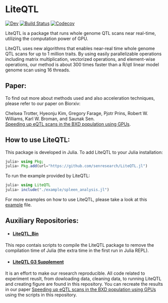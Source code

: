 # LiteQTL

[![Dev](https://img.shields.io/badge/docs-dev-blue.svg)](https://senresearch.github.io/LiteQTL.jl/dev)
[![Build Status](https://travis-ci.com/senresearch/LiteQTL.jl.svg?branch=master)](https://travis-ci.com/senresearch/LiteQTL.jl)
[![Codecov](https://codecov.io/gh/senresearch/LiteQTL.jl/branch/master/graph/badge.svg)](https://codecov.io/gh/senresearch/LiteQTL.jl)


LiteQTL is a package that runs whole genome QTL scans near real-time, utilizing the computation power of GPU. 

LiteQTL uses new algorithms that enables near-real time whole genome QTL scans for up to 1 million traits.
By using easily parallelizable operations including matrix multiplication, vectorized operations,
and element-wise operations, our method is about 300 times faster than a R/qtl linear model genome scan
using 16 threads.

## Paper: 
To find out more about methods used and also acceleration techniques, please refer to our paper on Biorxiv: 

Chelsea Trotter, Hyeonju Kim, Gregory Farage, Pjotr Prins, Robert W. Williams, Karl W. Broman, and Saunak Sen.  
[Speeding up eQTL scans in the BXD population using GPUs](https://www.biorxiv.org/content/10.1101/2020.06.22.153742v1.full.pdf). 

## How to use LiteQTL: 
This package is developed in Julia. To add LiteQTL to your Julia installation:
```julia
julia> using Pkg; 
julia> Pkg.add(url="https://github.com/senresearch/LiteQTL.jl")
```
To run the example provided by LiteQTL:
```julia
julia> using LiteQTL
julia> include("./example/spleen_analysis.jl")
```

For more examples on how to use LiteQTL, please take a look at this [example](https://github.com/senresearch/LiteQTL.jl/blob/master/example/spleen_analysis.jl) file.

## Auxiliary Repositories:
- #### [LiteQTL_Bin](https://github.com/senresearch/LiteQTL_bin)    
This repo contais scripts to compile the LiteQTL package to remove the compilation time of Julia (the extra time in the first run in Julia REPL).   
- #### [LiteQTL G3 Supplement](https://github.com/senresearch/LiteQTL-G3-supplement)  
It is an effort to make our research reproducible. All code related to experiment reuslt, from dowloading data, cleaning data, to running LiteQTL and creating figure are found in this repository. You can recreate the results in our paper [Speeding up eQTL scans in the BXD population using GPUs](https://www.biorxiv.org/content/10.1101/2020.06.22.153742v1.full.pdf) using the scripts in this repository. 

